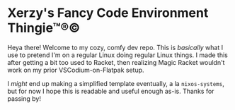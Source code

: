# Xerzy's Fancy Code Environment Thingie™®©

Heya there! Welcome to my cozy, comfy dev repo. This is *basically* what I use
to pretend I'm on a regular Linux doing regular Linux things. I made this after
getting a bit too used to Racket, then realizing Magic Racket wouldn't work on
my prior VSCodium-on-Flatpak setup.

I *might* end up making a simplified template eventually, a la `nixos-systems`,
but for now I hope this is readable and useful enough as-is. Thanks for passing
by!
